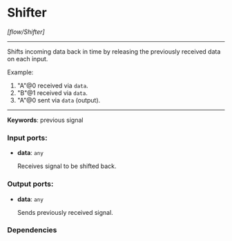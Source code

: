 # Shifter

_[flow/Shifter]_

---

Shifts incoming data back in time by releasing the previously received data on each input.   
  
Example:  
1. "A"@0 received via `data`.  
2. "B"@1 received via `data`.  
3. "A"@0 sent via `data` (output).  

---

__Keywords__: previous signal

### Input ports:

* __data__: ` any `

    Receives signal to be shifted back.

### Output ports:

* __data__: ` any `

    Sends previously received signal.

### Dependencies




